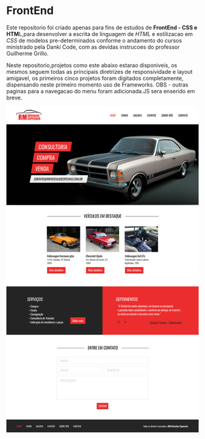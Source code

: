 # FrontEnd
Este repositorio foi criado apenas para fins de estudos de **FrontEnd - CSS e HTM**L,para desenvolver a escrita de linguagem de *HTML* e 
estilizacao em *CSS* de modelos pre-determinados conforme o andamento do cursos ministrado pela Danki Code, com as devidas instrucoes 
do professor Guilherme Grillo.

Neste repositorio,projetos como este abaixo estarao disponiveis, os mesmos seguem todas as  principais diretrizes de responsividade e layout amigavel, os primeiros cinco projetos foram digitados completamente, dispensando neste primeiro momento uso de Frameworks.
OBS - outras paginas para a navegacao do menu foram adicionada.JS sera enserido em breve.

![Exemplo de portifolio](https://github.com/raphaelverissimosb/FrontEnd/blob/master/rm-home-site-full.fw.png)

